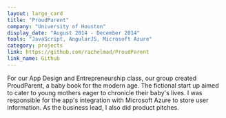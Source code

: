 ```yaml
---
layout: large_card
title: "ProudParent"
company: "University of Houston"
display_date: "August 2014 - December 2014"
tools: "JavaScript, AngularJS, Microsoft Azure"
category: projects
link: https://github.com/rachelmad/ProudParent
link_name: Github
---
```


For our App Design and Entrepreneurship class, our group created ProudParent, a baby book for the modern age.
The fictional start up aimed to cater to young mothers eager to chronicle their baby's lives. I was responsible
for the app's integration with Microsoft Azure to store user information. As the business lead, I also did
product pitches.